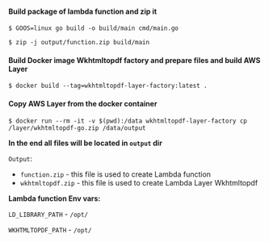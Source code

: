 #### Build package of lambda function and zip it

`$ GOOS=linux go build -o build/main cmd/main.go`

`$ zip -j output/function.zip build/main`

#### Build Docker image Wkhtmltopdf factory and prepare files and build AWS Layer

`$ docker build --tag=wkhtmltopdf-layer-factory:latest .` 

#### Copy AWS Layer from the docker container

`$ docker run --rm -it -v $(pwd):/data wkhtmltopdf-layer-factory cp /layer/wkhtmltopdf-go.zip /data/output`

 
**In the end all files will be located in `output` dir**

```Output```:
 - `function.zip` - this file is used to create Lambda function
 - `wkhtmltopdf.zip` - this file is used to create Lambda Layer Wkhtmltopdf  
 
 **Lambda function Env vars:**
 
 `LD_LIBRARY_PATH` -  `/opt/`
 
 `WKHTMLTOPDF_PATH` - `/opt/`